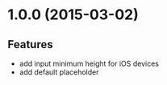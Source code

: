# 1.0.0 (2015-03-02)

## Features
- add input minimum height for iOS devices
- add default placeholder